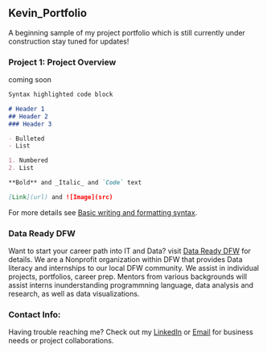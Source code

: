 ## Kevin_Portfolio

A beginning sample of my project portfolio which is still currently under construction stay tuned for updates!

### Project 1: Project Overview
coming soon 

```markdown
Syntax highlighted code block

# Header 1
## Header 2
### Header 3

- Bulleted
- List

1. Numbered
2. List

**Bold** and _Italic_ and `Code` text

[Link](url) and ![Image](src)
```

For more details see [Basic writing and formatting syntax](https://docs.github.com/en/github/writing-on-github/getting-started-with-writing-and-formatting-on-github/basic-writing-and-formatting-syntax).

### Data Ready DFW

Want to start your career path into IT and Data? visit [Data Ready DFW](https://www.datareadydfw.org/) for details. We are a Nonprofit organization within DFW that provides Data literacy and internships to our local DFW community. We assist in individual projects, portfolios, career prep. Mentors from various backgrounds will assist interns inunderstanding programmning language, data analysis and research, as well as data visualizations.

### Contact Info:

Having trouble reaching me? Check out my [LinkedIn](https://[docs.github.com/categories/github-pages-basics/](https://www.linkedin.com/in/kevinnomichith/)) or [Email](kevinnomichith@gmail.com) for business needs or project collaborations.
